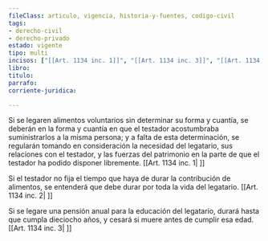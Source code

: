 ```yaml
---
fileClass: articulo, vigencia, historia-y-fuentes, codigo-civil
tags:
- derecho-civil
- derecho-privado
estado: vigente
tipo: multi
incisos: ["[[Art. 1134 inc. 1]]", "[[Art. 1134 inc. 3]]", "[[Art. 1134 inc. 2]]"]
libro:
titulo:
parrafo:
corriente-juridica:

---
```

Si se legaren alimentos voluntarios sin determinar su forma y cuantía, se deberán en la forma y cuantía en que el testador acostumbraba suministrarlos a la misma persona; y a falta de esta determinación, se regularán tomando en consideración la necesidad del legatario, sus relaciones con el testador, y las fuerzas del patrimonio en la parte de que el testador ha podido disponer libremente. [[Art. 1134 inc. 1| ]]

Si el testador no fija el tiempo que haya de durar la contribución de alimentos, se entenderá que debe durar por toda la vida del legatario. [[Art. 1134 inc. 2| ]]

Si se legare una pensión anual para la educación del legatario, durará hasta que cumpla dieciocho años, y cesará si muere antes de cumplir esa edad. [[Art. 1134 inc. 3| ]]